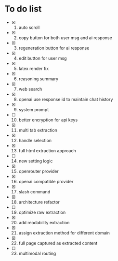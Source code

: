 # To do list

- [x] 1. auto scroll
- [x] 2. copy button for both user msg and ai response
- [x] 3. regeneration button for ai response
- [x] 4. edit button for user msg
- [x] 5. latex render fix
- [x] 6. reasoning summary
- [x] 7. web search
- [x] 8. openai use response id to maintain chat history
- [x] 9. system prompt
- [ ] 10. better encryption for api keys
- [x] 11. multi tab extraction
- [x] 12. handle selection
- [x] 13. full html extraction approach
- [ ] 14. new setting logic
- [x] 15. openrouter provider
- [x] 16. openai compatible provider
- [x] 17. slash command
- [x] 18. architecture refactor
- [ ] 19. optimize raw extraction
- [x] 20. add readability extraction
- [x] 21. assign extraction method for different domain
- [x] 22. full page captured as extracted content
- [ ] 23. multimodal routing
